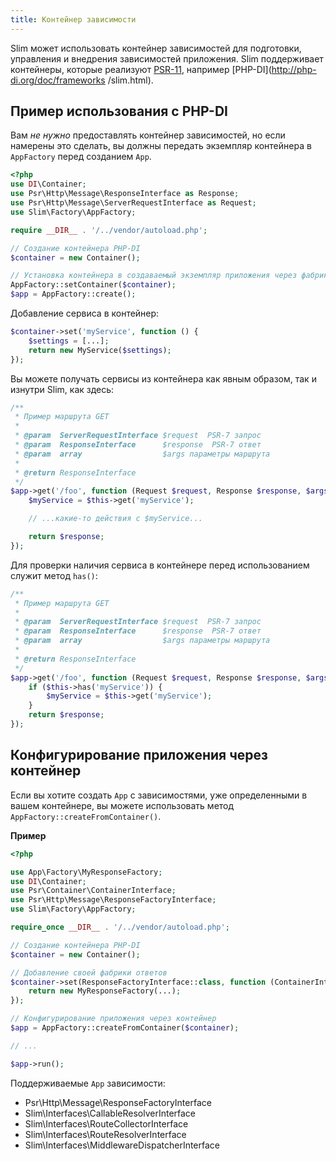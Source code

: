 ```yaml
---
title: Контейнер зависимости
---
```


Slim может использовать контейнер зависимостей для подготовки, управления и внедрения зависимостей приложения.
Slim поддерживает контейнеры, которые реализуют [PSR-11](http://www.php-fig.org/psr/psr-11/), например [PHP-DI](http://php-di.org/doc/frameworks /slim.html).

## Пример использования с PHP-DI

Вам _не нужно_ предоставлять контейнер зависимостей, но если намерены это сделать, вы должны передать экземпляр контейнера в `AppFactory` перед созданием `App`.

```php
<?php
use DI\Container;
use Psr\Http\Message\ResponseInterface as Response;
use Psr\Http\Message\ServerRequestInterface as Request;
use Slim\Factory\AppFactory;

require __DIR__ . '/../vendor/autoload.php';

// Создание контейнера PHP-DI
$container = new Container();

// Установка контейнера в создаваемый экземпляр приложения через фабрику
AppFactory::setContainer($container);
$app = AppFactory::create();
```

Добавление сервиса в контейнер:

```php
$container->set('myService', function () {
    $settings = [...];
    return new MyService($settings);
});
```

Вы можете получать сервисы из контейнера как явным образом, так и изнутри Slim, как здесь:

```php
/**
 * Пример маршрута GET
 *
 * @param  ServerRequestInterface $request  PSR-7 запрос
 * @param  ResponseInterface      $response  PSR-7 ответ
 * @param  array                  $args параметры маршрута
 *
 * @return ResponseInterface
 */
$app->get('/foo', function (Request $request, Response $response, $args) {
    $myService = $this->get('myService');

    // ...какие-то действия с $myService...

    return $response;
});
```

Для проверки наличия сервиса в контейнере перед использованием служит метод `has()`:

```php
/**
 * Пример маршрута GET
 *
 * @param  ServerRequestInterface $request  PSR-7 запрос
 * @param  ResponseInterface      $response  PSR-7 ответ
 * @param  array                  $args параметры маршрута
 *
 * @return ResponseInterface
 */
$app->get('/foo', function (Request $request, Response $response, $args) {
    if ($this->has('myService')) {
        $myService = $this->get('myService');
    }
    return $response;
});
```

## Конфигурирование приложения через контейнер

Если вы хотите создать `App` с зависимостями, уже определенными в вашем контейнере, вы можете использовать метод `AppFactory::createFromContainer()`.

**Пример**

```php
<?php

use App\Factory\MyResponseFactory;
use DI\Container;
use Psr\Container\ContainerInterface;
use Psr\Http\Message\ResponseFactoryInterface;
use Slim\Factory\AppFactory;

require_once __DIR__ . '/../vendor/autoload.php';

// Создание контейнера PHP-DI
$container = new Container();

// Добавление своей фабрики ответов
$container->set(ResponseFactoryInterface::class, function (ContainerInterface $container) {
    return new MyResponseFactory(...);
});

// Конфигурирование приложения через контейнер
$app = AppFactory::createFromContainer($container);

// ...

$app->run();
```

Поддерживаемые `App` зависимости:

* Psr\Http\Message\ResponseFactoryInterface
* Slim\Interfaces\CallableResolverInterface
* Slim\Interfaces\RouteCollectorInterface
* Slim\Interfaces\RouteResolverInterface
* Slim\Interfaces\MiddlewareDispatcherInterface
